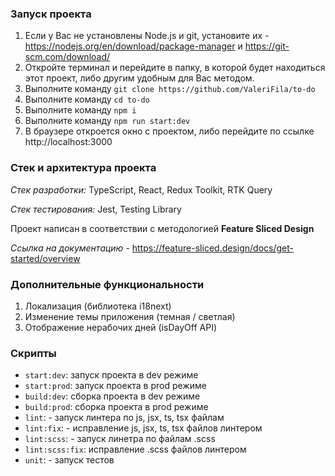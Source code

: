 ### Запуск проекта

1) Если у Вас не установлены Node.js и git, установите их - https://nodejs.org/en/download/package-manager и https://git-scm.com/download/
2) Откройте терминал и перейдите в папку, в которой будет находиться этот проект, либо другим удобным для Вас методом.
3) Выполните команду `git clone https://github.com/ValeriFila/to-do`
4) Выполните команду `cd to-do`
5) Выполните команду `npm i`
6) Выполните команду `npm run start:dev`
7) В браузере откроется окно с проектом, либо перейдите по ссылке http://localhost:3000


### Стек и архитектура проекта

_Стек разработки:_ TypeScript, React, Redux Toolkit, RTK Query

_Стек тестирования:_ Jest, Testing Library

Проект написан в соответствии с методологией **Feature Sliced Design**

_Ссылка на документацию_ - https://feature-sliced.design/docs/get-started/overview


### Дополнительные функциональности

1. Локализация (библиотека i18next)
2. Изменение темы приложения (темная / светлая)
3. Отображение нерабочих дней (isDayOff API)


### Скрипты

- `start:dev`: запуск проекта в dev режиме
- `start:prod`: запуск проекта в prod режиме
- `build:dev`: сборка проекта в dev режиме
- `build:prod`: сборка проекта в prod режиме
- `lint`: - запуск линтера по js, jsx, ts, tsx файлам
- `lint:fix`: - исправление js, jsx, ts, tsx файлов линтером
- `lint:scss`: - запуск линетра по файлам .scss
- `lint:scss:fix`: исправление .scss файлов линтером
- `unit`: - запуск тестов
